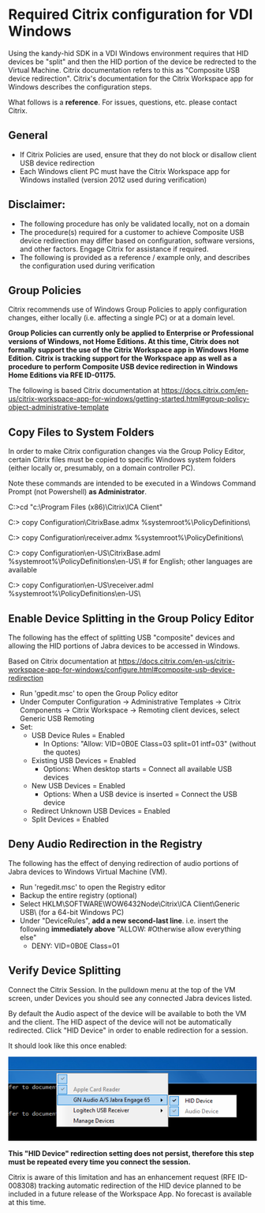 # Required Citrix configuration for VDI Windows

Using the kandy-hid SDK in a VDI Windows environment requires that HID devices be "split" and then the HID portion of the device be redrected to the Virtual Machine. Citrix documentation refers to this as "Composite USB device redirection". Citrix's documentation for the Citrix Workspace app for Windows describes the configuration steps.

What follows is a **reference**. For issues, questions, etc. please contact Citrix. 

## General
- If Citrix Policies are used, ensure that they do not block or disallow client USB device redirection
- Each Windows client PC must have the Citrix Workspace app for Windows installed (version 2012 used during verification)

## Disclaimer: 
- The following procedure has only be validated locally, not on a domain
- The procedure(s) required for a customer to achieve Composite USB device redirection may differ based on configuration, software versions, and other factors. Engage Citrix for assistance if required.
- The following is provided as a reference / example only, and describes the configuration used during verification

## Group Policies
Citrix recommends use of Windows Group Policies to apply configuration changes, either locally (i.e. affecting a single PC) or at a domain level.

**Group Policies can currently only be applied to Enterprise or Professional versions of Windows, not Home Editions. At this time, Citrix does not formally support the use of the Citrix Workspace app in Windows Home Edition. Citrix is tracking support for the Workspace app as well as a procedure to perform Composite USB device redirection in Windows Home Editions via RFE ID-01175.**

The following is based Citrix documentation at https://docs.citrix.com/en-us/citrix-workspace-app-for-windows/getting-started.html#group-policy-object-administrative-template

## Copy Files to System Folders
In order to make Citrix configuration changes via the Group Policy Editor, certain Citrix files must be copied to specific Windows system folders (either locally or, presumably, on a domain controller PC).

Note these commands are intended to be executed in a Windows Command Prompt (not Powershell) **as Administrator**.

C:\>cd "c:\Program Files (x86)\Citrix\ICA Client" 

C:\> copy Configuration\CitrixBase.admx %systemroot%\PolicyDefinitions\ 

C:\> copy Configuration\receiver.admx %systemroot%\PolicyDefinitions\ 

C:\> copy Configuration\en-US\CitrixBase.adml %systemroot%\PolicyDefinitions\en-US\ 	# for English; other languages are available

C:\> copy Configuration\en-US\receiver.adml %systemroot%\PolicyDefinitions\en-US\

## Enable Device Splitting in the Group Policy Editor
The following has the effect of splitting USB "composite" devices and allowing the HID portions of Jabra devices to be accessed in Windows.

Based on Citrix documentation at https://docs.citrix.com/en-us/citrix-workspace-app-for-windows/configure.html#composite-usb-device-redirection

- Run 'gpedit.msc' to open the Group Policy editor
- Under Computer Configuration → Administrative Templates → Citrix Components → Citrix Workspace → Remoting client devices, select Generic USB Remoting
- Set:
    - USB Device Rules = Enabled
        - In Options: "Allow: VID=0B0E Class=03 split=01 intf=03" (without the quotes)
    - Existing USB Devices = Enabled
        - Options: When desktop starts = Connect all available USB devices
    - New USB Devices = Enabled
        - Options: When a USB device is inserted = Connect the USB device
    - Redirect Unknown USB Devices = Enabled
    - Split Devices = Enabled

## Deny Audio Redirection in the Registry
The following has the effect of denying redirection of audio portions of Jabra devices to Windows Virtual Machine (VM).

- Run 'regedit.msc' to open the Registry editor
- Backup the entire registry (optional)
- Select HKLM\SOFTWARE\WOW6432Node\Citrix\ICA Client\Generic USB\   (for a 64-bit Windows PC)
- Under "DeviceRules", **add a new second-last line**. i.e. insert the following **immediately above** "ALLOW: #Otherwise allow everything else"
    - DENY: VID=0B0E Class=01

## Verify Device Splitting
Connect the Citrix Session. In the pulldown menu at the top of the VM screen, under Devices you should see any connected Jabra devices listed.

By default the Audio aspect of the device will be available to both the VM and the client. The HID aspect of the device will not be automatically redirected. Click "HID Device" in order to enable redirection for a session.

It should look like this once enabled:

![image info](./split_device.png)

**This "HID Device" redirection setting does not persist, therefore this step must be repeated every time you connect the session.**

Citrix is aware of this limitation and has an enhancement request (RFE ID-008308) tracking automatic redirection of the HID device planned to be included in a future release of the Workspace App. No forecast is available at this time.
